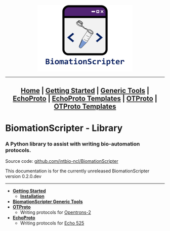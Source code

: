<center>
<a href = "/">
<img src="wiki-images/Logo - Full Name.png" alt = "BiomationScripter Logo" width = "300"/>
</a>



---
[Home](index.md) |
[Getting Started](Getting-Started.md) |
[Generic Tools](BiomationScripter.md) |
[EchoProto](EchoProto.md) |
[EchoProto Templates](EchoProto_Templates.md) |
[OTProto](OTProto.md) |
[OTProto Templates](OTProto_Templates.md)
---
</center>

# **BiomationScripter - Library**
### A Python library to assist with writing bio-automation protocols.


Source code: [github.com/intbio-ncl/BiomationScripter](https://github.com/intbio-ncl/BiomationScripter)

This documentation is for the currently unreleased BiomationScripter version 0.2.0.dev

---

* [**Getting Started**](Getting-Started.md)
     * [**Installation**](Getting-Started.md#installation)
* [**BiomationScripter Generic Tools**](BiomationScripter.md)
* [**OTProto**](OTProto.md)
    * Writing protocols for [Opentrons-2](https://www.opentrons.com/ot-2/)
* [**EchoProto**](EchoProto.md)
    * Writing protocols for [Echo 525](https://www.mybeckman.uk/liquid-handlers/echo-525)
